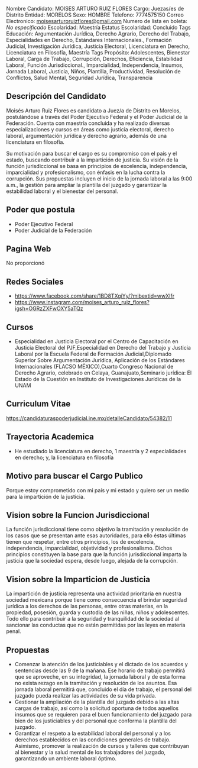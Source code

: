 Nombre Candidato: MOISES ARTURO RUIZ FLORES
Cargo: Juezas/es de Distrito
Entidad: MORELOS
Sexo: HOMBRE
Telefono: 7774575150
Correo Electronico: moisesarturoruizflores@gmail.com
Numero de lista en boleta: *No especificado*
Escolaridad: Maestría
Estatus Escolaridad: Concluido
Tags Educación: Argumentación Jurídica, Derecho Agrario, Derecho del Trabajo, Especialidades en Derecho, Estándares Internacionales., Formación Judicial, Investigación Jurídica, Justicia Electoral, Licenciatura en Derecho, Licenciatura en Filosofía, Maestría
Tags Propósito: Adolescentes, Bienestar Laboral, Carga de Trabajo, Corrupción, Derechos, Eficiencia, Estabilidad Laboral, Función Jurisdiccional., Imparcialidad, Independencia, Insumos, Jornada Laboral, Justicia, Niños, Plantilla, Productividad, Resolución de Conflictos, Salud Mental, Seguridad Jurídica, Transparencia


## Descripción del Candidato 

Moisés Arturo Ruiz Flores es candidato a Juez/a de Distrito en Morelos, postulándose a través del Poder Ejecutivo Federal y el Poder Judicial de la Federación. Cuenta con maestría concluida y ha realizado diversas especializaciones y cursos en áreas como justicia electoral, derecho laboral, argumentación jurídica y derecho agrario, además de una licenciatura en filosofía.

Su motivación para buscar el cargo es su compromiso con el país y el estado, buscando contribuir a la impartición de justicia.  Su visión de la función jurisdiccional se basa en principios de excelencia, independencia, imparcialidad y profesionalismo, con énfasis en la lucha contra la corrupción. Sus propuestas incluyen el inicio de la jornada laboral a las 9:00 a.m., la gestión para ampliar la plantilla del juzgado y garantizar la estabilidad laboral y el bienestar del personal.


## Poder que postula

- Poder Ejecutivo Federal
- Poder Judicial de la Federación


## Pagina Web

No proporcionó


## Redes Sociales

- https://www.facebook.com/share/1BD8TXgiYy/?mibextid=wwXIfr
- https://www.instagram.com/moises_arturo_ruiz_flores?igsh=OGRzZXFwOXY5aTQz


## Cursos

- Especialidad en Justicia Electoral por el Centro de Capacitación en Justicia Electoral del PJF,Especialidad en Derecho del Trabajo y Justicia Laboral por la Escuela Federal de Formación Judicial,Diplomado Superior Sobre Argumentación Jurídica, Aplicación de los Estándares Internacionales (FLACSO MÉXICO),Cuarto Congreso Nacional de Derecho Agrario, celebrado en Celaya, Guanajuato,Seminario  jurídica: El Estado de la Cuestión en  Instituto de Investigaciones Jurídicas de la UNAM


## Curriculum Vitae

https://candidaturaspoderjudicial.ine.mx/detalleCandidato/54382/11


## Trayectoria Academica

- He estudiado la licenciatura en derecho, 1 maestría y 2 especialidades en derecho; y, la licenciatura en filosofía


## Motivo para buscar el Cargo Publico

Porque estoy comprometido con mi país y mi estado y quiero ser un medio para la impartición de la justicia.


## Vision sobre la Funcion Jurisdiccional

La función jurisdiccional tiene como objetivo la tramitación y resolución de los casos que se presentan ante esas autoridades, para ello éstas últimas tienen que respetar, entre otros principios, los de excelencia, independencia, imparcialidad, objetividad y profesionalismo. Dichos principios constituyen la base para que la función jurisdiccional imparta la justicia que la sociedad espera, desde luego, alejada de la corrupción.


## Vision sobre la Imparticion de Justicia

La impartición de justicia representa una actividad prioritaria en nuestra sociedad mexicana porque tiene como consecuencia el brindar seguridad jurídica a los derechos de las personas, entre otras materias, en la propiedad, posesión, guarda y custodia de las niñas, niños y adolescentes. Todo ello para contribuir a la seguridad y tranquilidad de la sociedad al sancionar las conductas que no están permitidas por las leyes en materia penal.


## Propuestas

- Comenzar la atención de los justiciables y el dictado de los acuerdos y sentencias desde las 9 de la mañana. Ese horario de trabajo permitirá que se aproveche, en su integridad, la jornada laboral y de esta forma no exista rezago en la tramitación y resolución de los asuntos. Esa jornada laboral permitirá que, concluido el día de trabajo, el personal del juzgado pueda realizar las actividades de su vida privada.
- Gestionar la ampliación de la plantilla del juzgado debido a las altas cargas de trabajo, así como la solicitud oportuna de todos aquellos insumos que se requieren para el buen funcionamiento del juzgado para bien de los justiciables y del personal que conforma la plantilla del juzgado.
- Garantizar el respeto a la estabilidad laboral del personal y a los derechos establecidos en las condiciones generales de trabajo. Asimismo, promover la realización de cursos y talleres que contribuyan al bienestar y la salud mental de los trabajadores del juzgado, garantizando un ambiente laboral óptimo.


